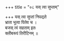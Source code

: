 +++
title = "०८ यस् त्वा सुप्ताम्"

+++
यस् त्वा सुप्तां निपद्यते  
भ्राता भूत्वा पितेव च ।  
बजस् त्वं सहताम् इतः  
क्लीबरूपं तिरीटिनम् ॥